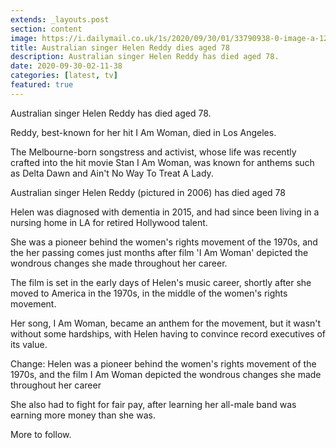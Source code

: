 ```yaml
---
extends: _layouts.post
section: content
image: https://i.dailymail.co.uk/1s/2020/09/30/01/33790938-0-image-a-12_1601427435723.jpg 
title: Australian singer Helen Reddy dies aged 78  
description: Australian singer Helen Reddy has died aged 78. 
date: 2020-09-30-02-11-38 
categories: [latest, tv] 
featured: true 
--- 
```

Australian singer Helen Reddy has died aged 78.

Reddy, best-known for her hit I Am Woman, died in Los Angeles. 

The Melbourne-born songstress and activist, whose life was recently crafted into the hit movie Stan I Am Woman, was known for anthems such as Delta Dawn and Ain't No Way To Treat A Lady. 

Australian singer Helen Reddy (pictured in 2006) has died aged 78

Helen was diagnosed with dementia in 2015, and had since been living in a nursing home in LA for retired Hollywood talent. 

She was a pioneer behind the women's rights movement of the 1970s, and the her passing comes just months after film 'I Am Woman' depicted the wondrous changes she made throughout her career. 

The film is set in the early days of Helen's music career, shortly after she moved to America in the 1970s, in the middle of the women's rights movement.

Her song, I Am Woman, became an anthem for the movement, but it wasn't without some hardships, with Helen having to convince record executives of its value.

Change: Helen was a pioneer behind the women's rights movement of the 1970s, and the film I Am Woman depicted the wondrous changes she made throughout her career

She also had to fight for fair pay, after learning her all-male band was earning more money than she was.  

More to follow. 

